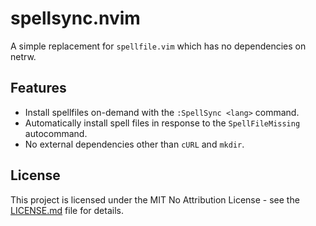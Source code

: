 # spellsync.nvim

A simple replacement for `spellfile.vim` which has no dependencies on netrw.

## Features

* Install spellfiles on-demand with the `:SpellSync <lang>` command.
* Automatically install spell files in response to the `SpellFileMissing` autocommand.
* No external dependencies other than `cURL` and `mkdir`.

## License

This project is licensed under the MIT No Attribution License - see the [LICENSE.md](LICENSE.md) file for details.
